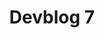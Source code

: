 ---
slug: 7
title: Devblog 7
description: We’re back with another exciting devblog! We’ve got some cool new stuff to share with you!
image: images/devblog/7/title.png
toc_max_heading_level: 4
authors: kacper
---